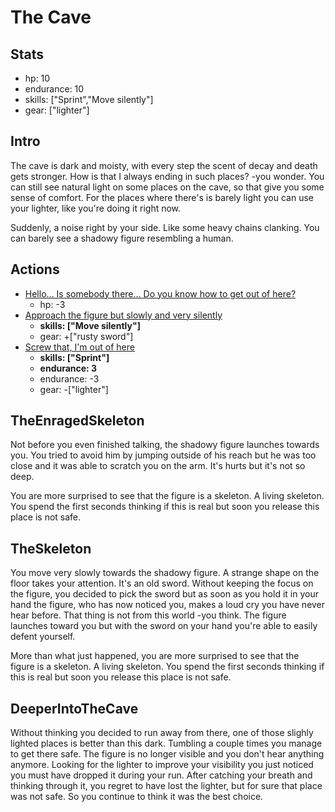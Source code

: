 # The Cave

## Stats
* hp: 10
* endurance: 10
* skills: ["Sprint","Move silently"]
* gear: ["lighter"]

## Intro
The cave is dark and moisty, with every step the scent of decay and death gets stronger. How is that I always ending in such places? -you wonder. You can still see natural light on some places on the cave, so that give you some sense of comfort. For the places where there's is barely light you can use your lighter, like you're doing it right now.

Suddenly, a noise right by your side. Like some heavy chains clanking. You can barely see a shadowy figure resembling a human.

## Actions
* [Hello... Is somebody there... Do you know how to get out of here?](#TheEnragedSkeleton)
  * hp: -3
* [Approach the figure but slowly and very silently](#TheSkeleton)
  * **skills: ["Move silently"]**
  * gear: +["rusty sword"]
* [Screw that, I'm out of here](#DeeperIntoTheCave)
  * **skills: ["Sprint"]**
  * **endurance: 3**
  * endurance: -3
  * gear: -["lighter"]

## TheEnragedSkeleton
Not before you even finished talking, the shadowy figure launches towards you. You tried to avoid him by jumping outside of his reach but he was too close and it was able to scratch you on the arm. It's hurts but it's not so deep. 

You are more surprised to see that the figure is a skeleton. A living skeleton. You spend the first seconds thinking if this is real but soon you release this place is not safe.

## TheSkeleton
You move very slowly towards the shadowy figure. A strange shape on the floor takes your attention. It's an old sword. Without keeping the focus on the figure, you decided to pick the sword but as soon as you hold it in your hand the figure, who has now noticed you, makes a loud cry you have never hear before. That thing is not from this world -you think.
The figure launches toward you but with the sword on your hand you're able to easily defent yourself.

More than what just happened, you are more surprised to see that the figure is a skeleton. A living skeleton. You spend the first seconds thinking if this is real but soon you release this place is not safe. 

## DeeperIntoTheCave
Without thinking you decided to run away from there, one of those slighly lighted places is better than this dark. Tumbling a couple times you manage to get there safe. The figure is no longer visible and you don't hear anything anymore. Looking for the lighter to improve your visibility you just noticed you must have dropped it during your run. After catching your breath and thinking through it, you regret to have lost the lighter, but for sure that place was not safe. So you continue to think it was the best choice.